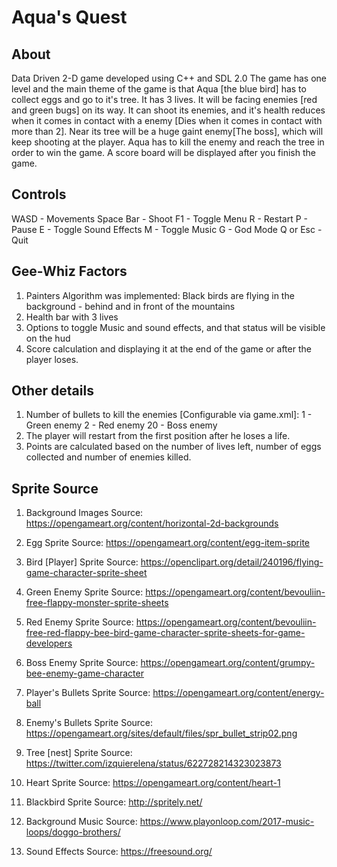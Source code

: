 # Aqua's Quest

## About 
Data Driven 2-D game developed using C++ and SDL 2.0
The game has one level and the main theme of the game is that Aqua [the blue bird] has to collect eggs and go to it's tree. It has 3 lives. It will be facing enemies [red and green bugs] on its way. It can shoot its enemies, and it's health reduces when it comes in contact with a enemy [Dies when it comes in contact with more than 2]. Near its tree will be a huge gaint enemy[The boss], which will keep shooting at the player. Aqua has to kill the enemy and reach the tree in order to win the game. A score board will be displayed after you finish the game. 

## Controls
WASD      - Movements
Space Bar - Shoot
F1        - Toggle Menu
R         - Restart
P         - Pause
E         - Toggle Sound Effects
M         - Toggle Music
G         - God Mode
Q or Esc  - Quit

## Gee-Whiz Factors

1. Painters Algorithm was implemented: Black birds are flying in the background - behind and in front of the mountains
2. Health bar with 3 lives
3. Options to toggle Music and sound effects, and that status will be visible on the hud
4. Score calculation and displaying it at the end of the game or after the player loses.

## Other details

1. Number of bullets to kill the enemies [Configurable via game.xml]:
    1 - Green enemy
    2 - Red enemy
    20 - Boss enemy
2. The player will restart from the first position after he loses a life.
3. Points are calculated based on the number of lives left, number of eggs collected and number of enemies killed.

## Sprite Source
1.  Background Images Source: https://opengameart.org/content/horizontal-2d-backgrounds

2.  Egg Sprite Source: https://opengameart.org/content/egg-item-sprite

3.  Bird [Player] Sprite Source: https://openclipart.org/detail/240196/flying-game-character-sprite-sheet

4.  Green Enemy Sprite Source: https://opengameart.org/content/bevouliin-free-flappy-monster-sprite-sheets

5.  Red Enemy Sprite Source: https://opengameart.org/content/bevouliin-free-red-flappy-bee-bird-game-character-sprite-sheets-for-game-developers

6.  Boss Enemy Sprite Source: https://opengameart.org/content/grumpy-bee-enemy-game-character

7.  Player's Bullets Sprite Source: https://opengameart.org/content/energy-ball

8.  Enemy's Bullets Sprite Source: https://opengameart.org/sites/default/files/spr_bullet_strip02.png

9.  Tree [nest] Sprite Source: https://twitter.com/izquierelena/status/622728214323023873

10. Heart Sprite Source: https://opengameart.org/content/heart-1

11. Blackbird Sprite Source: http://spritely.net/

12. Background Music Source: https://www.playonloop.com/2017-music-loops/doggo-brothers/

13. Sound Effects Source: https://freesound.org/
